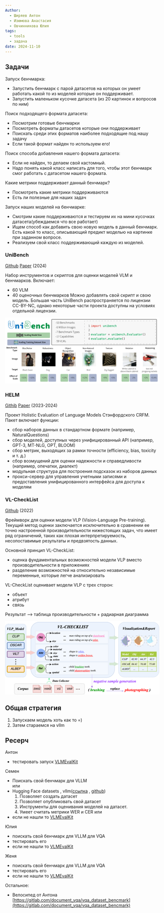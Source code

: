 ```yaml
---
Author:
  - Ширяев Антон
  - Изюмова Анастасия
  - Овчинникова Юлия
tags:
  - tools
  - задача
date: 2024-11-10
---
```

## Задачи

Запуск бенчмарка:
- Запустить бенчмарк с парой датасетов на которых он умеет работать какой то из моделей которые он поддерживает.    
- Запустить маленьком кусочке датасета (из 20 картинок и вопросов по ним)    

Поиск подходящего формата датасета:
- Посмотрим готовые бенчмарки    
- Посмотреть форматы датасетов которые они поддерживает    
- Поискать среди этих форматов наиболее подходящие под нашу задачу    
- Если такой формат найден то используем его!    

Поиск способа добавления нашего формата датасета:
- Если не найден, то делаем свой кастомный.    
- Надо понять какой класс написать для того, чтобы этот бенчмарк смог работать с датасетом нашего формата.    

Какие метрики поддерживает данный бенчмарк?
- Посмотреть какие метрики поддерживаются    
- Есть ли полезные для наших задач    

Запуск наших моделей на бенчмарке:
- Смотрим какие поддерживаются и тестируем их на мини кусочках датасета(убеждаемся что все работает)    
- Ищем способ как добавить свою новую модель в данный бенчмарк. Есть какой то класс, описывающий предикт моделью на картинке при заданном вопросе. 
- Реализуем свой класс поддерживающий каждую из моделей.    

### UniBench

[Github](https://github.com/facebookresearch/unibench) [Paper](https://arxiv.org/abs/2408.04810) (2024)

Набор инструментов и скриптов для оценки моделей VLM и бенчмарков. 
Включает:
- 60 VLM
- 40 оценочных бенчмарков
Можно добавлять свой скрипт и свою модель.
Большая часть UniBench распространяется по лицензии CC-BY-NC, однако некоторые части проекта доступны на условиях отдельной лицензии.

![](../files/Разработка%20ПО%20для%20бенчмарка%20VLLM-20241123.png)


### HELM

[Githib](https://github.com/stanford-crfm/helm) [Paper](https://arxiv.org/abs/2410.07112) (2023-2024)

Проект Holistic Evaluation of Language Models Стэнфордского CRFM. 
Пакет включает функции:
- сбор наборов данных в стандартном формате (например, NaturalQuestions)
- сбор моделей, доступных через унифицированный API (например, GPT-3, MT-NLG, OPT, BLOOM)
- сбор метрик, выходящих за рамки точности (efficiency, bias, toxicity и т. д.)
- сбор возмущений для оценки надежности и справедливости (например, опечатки, диалект)
- модульная структура для построения подсказок из наборов данных
- прокси-сервер для управления учетными записями и предоставления унифицированного интерфейса для доступа к моделям



### VL-CheckList

[Github](https://github.com/om-ai-lab/VL-CheckList) (2022)	

Фреймворк для оценки модели VLP (Vision-Language Pre-training). Текущий метод оценки заключается исключительно в сравнении ее точно настроенной производительности нижестоящих задач, что имеет ряд ограничений, таких как плохая интерпретируемость, несопоставимые результаты и предвзятость данных.

Основной принцип VL-CheckList: 
- оценка фундаментальных возможностей модели VLP вместо производительности в приложениях 
- разделение возможностей на относительно независимые переменные, которые легче анализировать

VL-CheckList оценивает модели VLP с трех сторон: 
- объект
- атрибут
- связь

Результат --> таблица производительности + радиарная диаграмма

![](../files/Разработка%20ПО%20для%20бенчмарка%20VLLM-20241123-1.png)


## Общая стратегия

1. Запускаем модель хоть как то =)    
2. Затем стараемся на vllm

## Ресерч

Антон
- тестировать запуск [VLMEvalKit](https://github.com/open-compass/VLMEvalKit)   

Семен
- Поискать свой бенчмарк для VLLM  
или
- Hugging Face datasets , vllm([ссылка](https://docs.vllm.ai/en/latest/) , [github](https://github.com/vllm-project/vllm))  
	1. Позволяет создать датасет	    
	2. Позволяет опубликовать свой датасет	    
	3. Инструменты для оценивания моделей на датасет.	    
	4. Умеет считать метрики WER и CER
или
- если не нашли то [VLMEvalKit](https://github.com/open-compass/VLMEvalKit)    

Юлия
- поискать свой бенчмарк для VLLM для VQA	
- тестировать его    
- если не нашли то [VLMEvalKit](https://github.com/open-compass/VLMEvalKit)    

Женя
- поискать свой бенчмарк для VLLM для VQA    
- тестировать его    
- если не нашли то [VLMEvalKit](https://github.com/open-compass/VLMEvalKit)    

Остальное:
- Велосипед от Антона 
[https://gitlab.com/document_vqa/vqa_dataset_bencmark](https://gitlab.com/document_vqa/vqa_dataset_bencmark)
